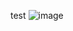 test
![image](https://github.com/TaiPhung217/CTF_writeup/assets/102504154/96b1f558-1efa-4dd1-be2c-5b9562020924)


